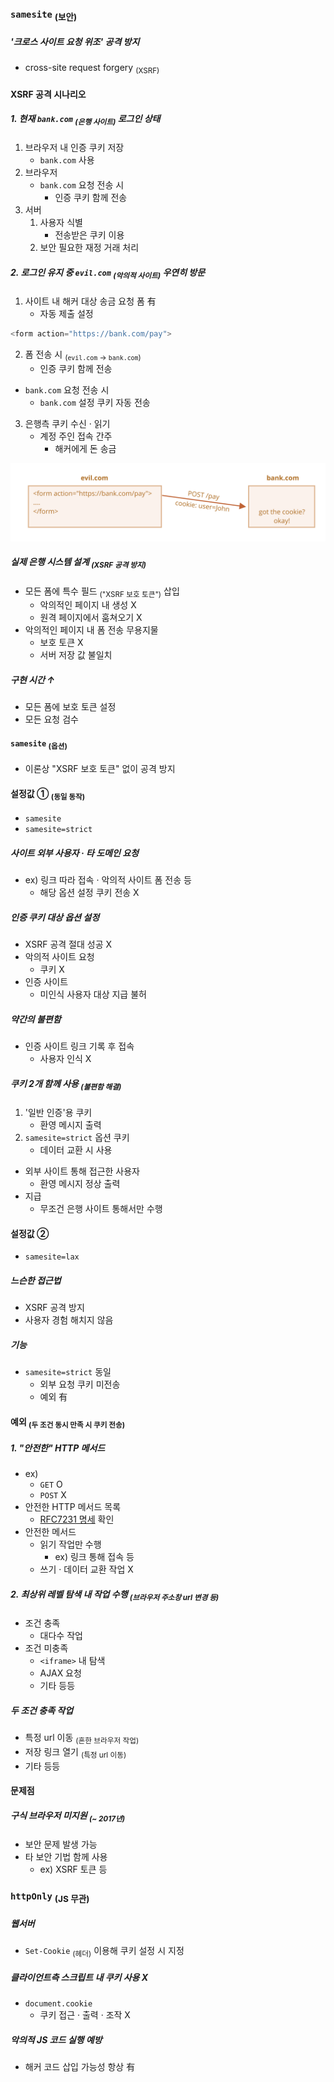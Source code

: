 ### `samesite` <sub>(보안)</sub>

##### '크로스 사이트 요청 위조' 공격 방지
- cross-site request forgery <sub>(XSRF)</sub>

#### XSRF 공격 시나리오

##### 1. 현재 `bank.com` <sub>(은행 사이트)</sub> 로그인 상태
1. 브라우저 내 인증 쿠키 저장
    - `bank.com` 사용
2. 브라우저
    - `bank.com` 요청 전송 시
      - 인증 쿠키 함께 전송
3. 서버
    1. 사용자 식별
        - 전송받은 쿠키 이용
    2. 보안 필요한 재정 거래 처리

##### 2. 로그인 유지 중 `evil.com` <sub>(악의적 사이트)</sub> 우연히 방문
1. 사이트 내 해커 대상 송금 요청 폼 有
    - 자동 제출 설정
```javascript
<form action="https://bank.com/pay">
```
2. 폼 전송 시 <sub>(`evil.com` → `bank.com`)</sub>
    - 인증 쿠키 함께 전송
- `bank.com` 요청 전송 시
  - `bank.com` 설정 쿠키 자동 전송
3. 은행측 쿠키 수신 · 읽기
    - 계정 주인 접속 간주
      - 해커에게 돈 송금

![cookie-xsrf](../../images/03/04/01/cookie-xsrf.svg)

##### 실제 은행 시스템 설계 <sub>(XSRF 공격 방지)</sub>
- 모든 폼에 특수 필드 <sub>("XSRF 보호 토큰")</sub> 삽입
  - 악의적인 페이지 내 생성 X
  - 원격 페이지에서 훔쳐오기 X
- 악의적인 페이지 내 폼 전송 무용지물
  - 보호 토큰 X
  - 서버 저장 값 불일치

##### 구현 시간 ↑
- 모든 폼에 보호 토큰 설정
- 모든 요청 검수

#### `samesite` <sub>(옵션)</sub>
- 이론상 "XSRF 보호 토큰" 없이 공격 방지

#### 설정값 ① <sub>(동일 동작)</sub>
- `samesite`
- `samesite=strict`

##### 사이트 외부 사용자 · 타 도메인 요청
- ex\) 링크 따라 접속 · 악의적 사이트 폼 전송 등
  - 해당 옵션 설정 쿠키 전송 X

##### 인증 쿠키 대상 옵션 설정
- XSRF 공격 절대 성공 X
- 악의적 사이트 요청
  - 쿠키 X
- 인증 사이트
  - 미인식 사용자 대상 지급 불허

##### 약간의 불편함
- 인증 사이트 링크 기록 후 접속
  - 사용자 인식 X

##### 쿠키 2개 함께 사용 <sub>(불편함 해결)</sub>
1. '일반 인증'용 쿠키
    - 환영 메시지 출력
2. `samesite=strict` 옵션 쿠키
    - 데이터 교환 시 사용
- 외부 사이트 통해 접근한 사용자
  - 환영 메시지 정상 출력
- 지급
  - 무조건 은행 사이트 통해서만 수행

#### 설정값 ②
- `samesite=lax`

##### 느슨한 접근법
- XSRF 공격 방지
- 사용자 경험 해치지 않음

##### 기능
- `samesite=strict` 동일
  - 외부 요청 쿠키 미전송
  - 예외 有

#### 예외 <sub>(두 조건 동시 만족 시 쿠키 전송)</sub>

##### 1. "안전한" HTTP 메서드
- ex\)
  - `GET` O
  - `POST` X
- 안전한 HTTP 메서드 목록
  - [RFC7231 명세](https://datatracker.ietf.org/doc/html/rfc7231) 확인
- 안전한 메서드
  - 읽기 작업만 수행
    - ex\) 링크 통해 접속 등
  - 쓰기 · 데이터 교환 작업 X

##### 2. 최상위 레벨 탐색 내 작업 수행 <sub>(브라우저 주소창 url 변경 등)</sub>
- 조건 충족
  - 대다수 작업
- 조건 미충족
  - `<iframe>` 내 탐색
  - AJAX 요청
  - 기타 등등

##### 두 조건 충족 작업
- 특정 url 이동 <sub>(흔한 브라우저 작업)</sub>
- 저장 링크 열기 <sub>(특정 url 이동)</sub>
- 기타 등등

#### 문제점

##### 구식 브라우저 미지원 <sub>(~ 2017년)</sub>
- 보안 문제 발생 가능
- 타 보안 기법 함께 사용
  - ex\) XSRF 토큰 등

### `httpOnly` <sub>(JS 무관)</sub>

##### 웹서버
- `Set-Cookie` <sub>(헤더)</sub> 이용해 쿠키 설정 시 지정

##### 클라이언트측 스크립트 내 쿠키 사용 X
- `document.cookie`
  - 쿠키 접근 · 출력 · 조작 X

##### 악의적 JS 코드 실행 예방
- 해커 코드 삽입 가능성 항상 有
